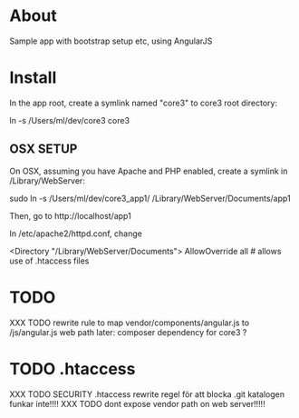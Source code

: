 # About

Sample app with bootstrap setup etc,
using AngularJS





# Install

In the app root, create a symlink named "core3" to core3 root directory:

  ln -s /Users/ml/dev/core3 core3


## OSX SETUP

On OSX, assuming you have Apache and PHP enabled, create a symlink in /Library/WebServer:

  sudo ln -s /Users/ml/dev/core3_app1/ /Library/WebServer/Documents/app1

Then, go to http://localhost/app1

In /etc/apache2/httpd.conf,
change

  <Directory "/Library/WebServer/Documents">
    AllowOverride all             # allows use of .htaccess files
  </Directory>




# TODO

XXX TODO rewrite rule to map vendor/components/angular.js to /js/angular.js web path
later: composer dependency for core3 ?



# TODO .htaccess

XXX TODO SECURITY .htaccess rewrite regel för att blocka .git katalogen funkar inte!!!!
XXX TODO dont expose vendor path on web server!!!!!




